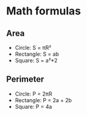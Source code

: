 # Math formulas
## Area
- Circle: S = πR²
- Rectangle: S = ab
- Square: S = a²*2

## Perimeter
- Circle: P = 2πR
- Rectangle: P = 2a + 2b
- Square: P = 4a
